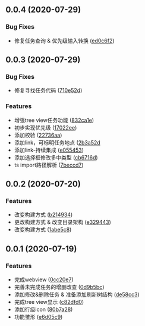 ## 0.0.4 (2020-07-29)
### Bug Fixes
* 修复任务查询 & 优先级输入转换 ([ed0c6f2](https://github.com/shulandmimi/vscode-timeAlert/commit/ed0c6f2c01a3e6135fc2fa03c6cf10207549bf51))


## 0.0.3 (2020-07-29)


### Bug Fixes

* 修复寻找任务代码 ([710e52d](https://github.com/shulandmimi/vscode-timeAlert/commit/710e52dad87525b83381d7e922f824f141ff0105))


### Features
* 增强tree view任务功能 ([832ca1e](https://github.com/shulandmimi/vscode-timeAlert/commit/832ca1e0ada2efedb1ec578aa90e80e57495d728))
* 初步实现优先级 ([17022ee](https://github.com/shulandmimi/vscode-timeAlert/commit/17022eeb84b2a07a06211f31609cf99a262b109a))
* 添加校验 ([22736aa](https://github.com/shulandmimi/vscode-timeAlert/commit/22736aa38a086d5b1825ee92d351e851020e0bf3))
* 添加link，可标明任务地点 ([2b3a52d](https://github.com/shulandmimi/vscode-timeAlert/commit/2b3a52d91cf24649642f7bb62011406b98222567)
* 添加link-持续集成 ([e055453](https://github.com/shulandmimi/vscode-timeAlert/commit/e05545340d2a31aa70178238d2febcc2cdd3d546))
* 添加选择框修改多中类型 ([cb6716d](https://github.com/shulandmimi/vscode-timeAlert/commit/cb6716da22b70ac99cce126b92a82c25eeda96f1))
* ts import路径解析 ([7beccd7](https://github.com/shulandmimi/vscode-timeAlert/commit/7beccd74fe2b8144ab1714627b14909f7e0c6f76))



## 0.0.2 (2020-07-20)


### Features

* 改变构建方式 ([b214934](https://github.com/shulandmimi/vscode-timeAlert/commit/b2149340ea3375b5e9cb6196c6f20d7f9d395485))
* 更改构建方式 & 改变目录架构 ([e329443](https://github.com/shulandmimi/vscode-timeAlert/commit/e32944324fcb72ea1370213f739597c1de764ff1))
* 改变构建方式 ([1abe5c8](https://github.com/shulandmimi/vscode-timeAlert/commit/1abe5c89431a94e3cd1034e9d8be65b47aa8e3c4))


## 0.0.1 (2020-07-19)


### Features

* 完成webview ([0cc20e7](https://github.com/shulandmimi/vscode-timeAlert/commit/0cc20e72e0677006d620dc65306baaaa9e23d050))
* 完善未完成任务的增删改查 ([0d9b5bc](https://github.com/shulandmimi/vscode-timeAlert/commit/0d9b5bc85fdfa5b0f94cec9f2fbb92832de04d65))
* 添加修改&删除任务 & 准备添加刷新树结构 ([de58cc3](https://github.com/shulandmimi/vscode-timeAlert/commit/de58cc3cdc0e493ef73148dfadb2c3001a9dc351))
* 完成tree view显示 ([c82dfd0](https://github.com/shulandmimi/vscode-timeAlert/commit/c82dfd0ea80130a127004df442c81fcbc394b974))
* 添加行级icon ([80b7a28](https://github.com/shulandmimi/vscode-timeAlert/commit/80b7a28c0e27a6d9c852cde7edd9734bf44d1a5b))
* 功能雏形 ([e6d05c9](https://github.com/shulandmimi/vscode-timeAlert/commit/e6d05c9ee8518fce92a8bd023800f2b32abbe431))




